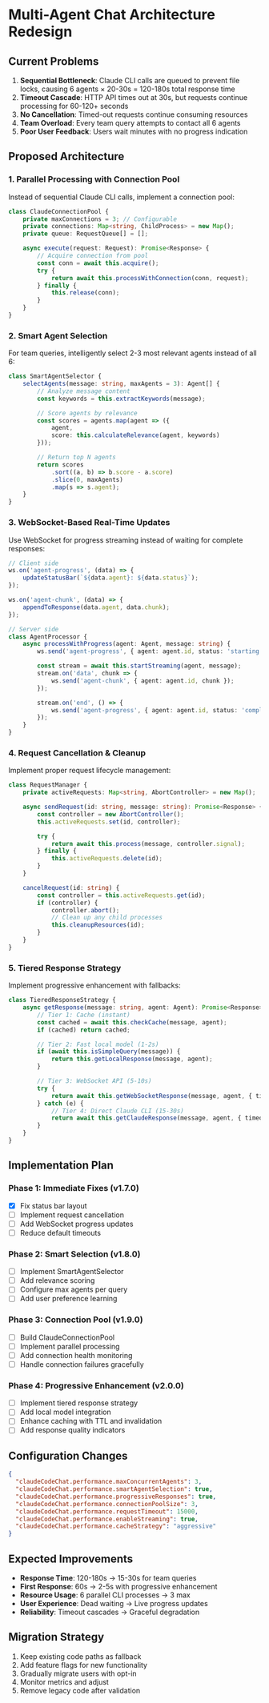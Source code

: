 # Multi-Agent Chat Architecture Redesign

## Current Problems

1. **Sequential Bottleneck**: Claude CLI calls are queued to prevent file locks, causing 6 agents × 20-30s = 120-180s total response time
2. **Timeout Cascade**: HTTP API times out at 30s, but requests continue processing for 60-120+ seconds
3. **No Cancellation**: Timed-out requests continue consuming resources
4. **Team Overload**: Every team query attempts to contact all 6 agents
5. **Poor User Feedback**: Users wait minutes with no progress indication

## Proposed Architecture

### 1. Parallel Processing with Connection Pool

Instead of sequential Claude CLI calls, implement a connection pool:

```typescript
class ClaudeConnectionPool {
    private maxConnections = 3; // Configurable
    private connections: Map<string, ChildProcess> = new Map();
    private queue: RequestQueue[] = [];

    async execute(request: Request): Promise<Response> {
        // Acquire connection from pool
        const conn = await this.acquire();
        try {
            return await this.processWithConnection(conn, request);
        } finally {
            this.release(conn);
        }
    }
}
```

### 2. Smart Agent Selection

For team queries, intelligently select 2-3 most relevant agents instead of all 6:

```typescript
class SmartAgentSelector {
    selectAgents(message: string, maxAgents = 3): Agent[] {
        // Analyze message content
        const keywords = this.extractKeywords(message);

        // Score agents by relevance
        const scores = agents.map(agent => ({
            agent,
            score: this.calculateRelevance(agent, keywords)
        }));

        // Return top N agents
        return scores
            .sort((a, b) => b.score - a.score)
            .slice(0, maxAgents)
            .map(s => s.agent);
    }
}
```

### 3. WebSocket-Based Real-Time Updates

Use WebSocket for progress streaming instead of waiting for complete responses:

```typescript
// Client side
ws.on('agent-progress', (data) => {
    updateStatusBar(`${data.agent}: ${data.status}`);
});

ws.on('agent-chunk', (data) => {
    appendToResponse(data.agent, data.chunk);
});

// Server side
class AgentProcessor {
    async processWithProgress(agent: Agent, message: string) {
        ws.send('agent-progress', { agent: agent.id, status: 'starting' });

        const stream = await this.startStreaming(agent, message);
        stream.on('data', chunk => {
            ws.send('agent-chunk', { agent: agent.id, chunk });
        });

        stream.on('end', () => {
            ws.send('agent-progress', { agent: agent.id, status: 'complete' });
        });
    }
}
```

### 4. Request Cancellation & Cleanup

Implement proper request lifecycle management:

```typescript
class RequestManager {
    private activeRequests: Map<string, AbortController> = new Map();

    async sendRequest(id: string, message: string): Promise<Response> {
        const controller = new AbortController();
        this.activeRequests.set(id, controller);

        try {
            return await this.process(message, controller.signal);
        } finally {
            this.activeRequests.delete(id);
        }
    }

    cancelRequest(id: string) {
        const controller = this.activeRequests.get(id);
        if (controller) {
            controller.abort();
            // Clean up any child processes
            this.cleanupResources(id);
        }
    }
}
```

### 5. Tiered Response Strategy

Implement progressive enhancement with fallbacks:

```typescript
class TieredResponseStrategy {
    async getResponse(message: string, agent: Agent): Promise<Response> {
        // Tier 1: Cache (instant)
        const cached = await this.checkCache(message, agent);
        if (cached) return cached;

        // Tier 2: Fast local model (1-2s)
        if (await this.isSimpleQuery(message)) {
            return this.getLocalResponse(message, agent);
        }

        // Tier 3: WebSocket API (5-10s)
        try {
            return await this.getWebSocketResponse(message, agent, { timeout: 10000 });
        } catch (e) {
            // Tier 4: Direct Claude CLI (15-30s)
            return await this.getClaudeResponse(message, agent, { timeout: 30000 });
        }
    }
}
```

## Implementation Plan

### Phase 1: Immediate Fixes (v1.7.0)
- [x] Fix status bar layout
- [ ] Implement request cancellation
- [ ] Add WebSocket progress updates
- [ ] Reduce default timeouts

### Phase 2: Smart Selection (v1.8.0)
- [ ] Implement SmartAgentSelector
- [ ] Add relevance scoring
- [ ] Configure max agents per query
- [ ] Add user preference learning

### Phase 3: Connection Pool (v1.9.0)
- [ ] Build ClaudeConnectionPool
- [ ] Implement parallel processing
- [ ] Add connection health monitoring
- [ ] Handle connection failures gracefully

### Phase 4: Progressive Enhancement (v2.0.0)
- [ ] Implement tiered response strategy
- [ ] Add local model integration
- [ ] Enhance caching with TTL and invalidation
- [ ] Add response quality indicators

## Configuration Changes

```json
{
  "claudeCodeChat.performance.maxConcurrentAgents": 3,
  "claudeCodeChat.performance.smartAgentSelection": true,
  "claudeCodeChat.performance.progressiveResponses": true,
  "claudeCodeChat.performance.connectionPoolSize": 3,
  "claudeCodeChat.performance.requestTimeout": 15000,
  "claudeCodeChat.performance.enableStreaming": true,
  "claudeCodeChat.performance.cacheStrategy": "aggressive"
}
```

## Expected Improvements

- **Response Time**: 120-180s → 15-30s for team queries
- **First Response**: 60s → 2-5s with progressive enhancement
- **Resource Usage**: 6 parallel CLI processes → 3 max
- **User Experience**: Dead waiting → Live progress updates
- **Reliability**: Timeout cascades → Graceful degradation

## Migration Strategy

1. Keep existing code paths as fallback
2. Add feature flags for new functionality
3. Gradually migrate users with opt-in
4. Monitor metrics and adjust
5. Remove legacy code after validation
